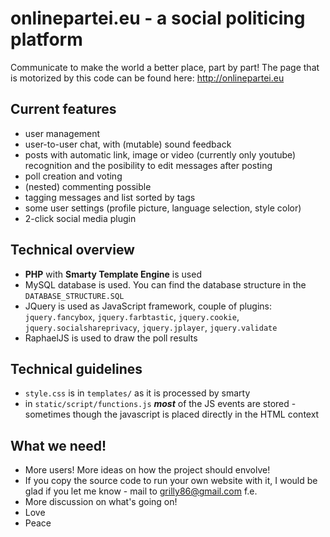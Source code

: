 # onlinepartei.eu - a social politicing platform
Communicate to make the world a better place, part by part! 
The page that is motorized by this code can be found here: http://onlinepartei.eu

## Current features
* user management
* user-to-user chat, with (mutable) sound feedback
* posts with automatic link, image or video (currently only youtube) recognition and the posibility to edit messages after posting
* poll creation and voting
* (nested) commenting possible
* tagging messages and list sorted by tags
* some user settings (profile picture, language selection, style color)
* 2-click social media plugin

## Technical overview
* **PHP** with **Smarty Template Engine** is used
* MySQL database is used. You can find the database structure in the `DATABASE_STRUCTURE.SQL`
* JQuery is used as JavaScript framework, couple of plugins: `jquery.fancybox`, `jquery.farbtastic`, `jquery.cookie`, `jquery.socialshareprivacy`, `jquery.jplayer`, `jquery.validate`
* RaphaelJS is used to draw the poll results

## Technical guidelines
* `style.css` is in `templates/` as it is processed by smarty
* in `static/script/functions.js` ***most*** of the JS events are stored - sometimes though the javascript is placed directly in the HTML context

## What we need!
* More users! More ideas on how the project should envolve!
* If you copy the source code to run your own website with it, I would be glad if you let me know - mail to grilly86@gmail.com f.e.
* More discussion on what's going on!
* Love
* Peace